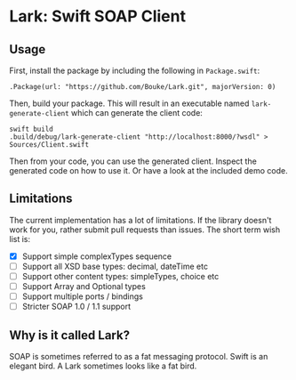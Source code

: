 Lark: Swift SOAP Client
=======================

Usage
-----

First, install the package by including the following in `Package.swift`:

    .Package(url: "https://github.com/Bouke/Lark.git", majorVersion: 0)

Then, build your package. This will result in an executable named `lark-generate-client` which can generate the client code:

    swift build
    .build/debug/lark-generate-client "http://localhost:8000/?wsdl" > Sources/Client.swift

Then from your code, you can use the generated client. Inspect the generated code on how to use it. Or have a look at the included demo code.

Limitations
-----------

The current implementation has a lot of limitations. If the library doesn't work for you, rather submit pull requests than issues. The short term wish list is:

* [x] Support simple complexTypes sequence
* [ ] Support all XSD base types: decimal, dateTime etc
* [ ] Support other content types: simpleTypes, choice etc
* [ ] Support Array and Optional types
* [ ] Support multiple ports / bindings
* [ ] Stricter SOAP 1.0 / 1.1 support

Why is it called Lark?
----------------------

SOAP is sometimes referred to as a fat messaging protocol. Swift is an elegant bird. A Lark sometimes looks like a fat bird.
